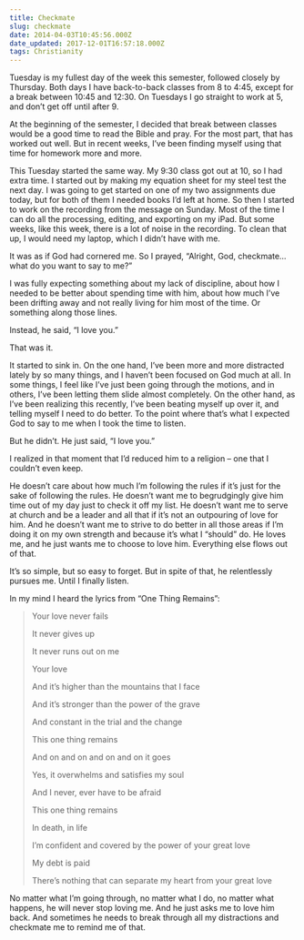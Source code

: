 ```yaml
---
title: Checkmate
slug: checkmate
date: 2014-04-03T10:45:56.000Z
date_updated: 2017-12-01T16:57:18.000Z
tags: Christianity
---
```


Tuesday is my fullest day of the week this semester, followed closely by Thursday. Both days I have back-to-back classes from 8 to 4:45, except for a break between 10:45 and 12:30. On Tuesdays I go straight to work at 5, and don’t get off until after 9.

At the beginning of the semester, I decided that break between classes would be a good time to read the Bible and pray. For the most part, that has worked out well. But in recent weeks, I’ve been finding myself using that time for homework more and more.

This Tuesday started the same way. My 9:30 class got out at 10, so I had extra time. I started out by making my equation sheet for my steel test the next day. I was going to get started on one of my two assignments due today, but for both of them I needed books I’d left at home. So then I started to work on the recording from the message on Sunday. Most of the time I can do all the processing, editing, and exporting on my iPad. But some weeks, like this week, there is a lot of noise in the recording. To clean that up, I would need my laptop, which I didn’t have with me.

It was as if God had cornered me. So I prayed, “Alright, God, checkmate…what do you want to say to me?”

I was fully expecting something about my lack of discipline, about how I needed to be better about spending time with him, about how much I’ve been drifting away and not really living for him most of the time. Or something along those lines.

Instead, he said, “I love you.”

That was it.

It started to sink in. On the one hand, I’ve been more and more distracted lately by so many things, and I haven’t been focused on God much at all. In some things, I feel like I’ve just been going through the motions, and in others, I’ve been letting them slide almost completely. On the other hand, as I’ve been realizing this recently, I’ve been beating myself up over it, and telling myself I need to do better. To the point where that’s what I expected God to say to me when I took the time to listen.

But he didn’t. He just said, “I love you.”

I realized in that moment that I’d reduced him to a religion – one that I couldn’t even keep.

He doesn’t care about how much I’m following the rules if it’s just for the sake of following the rules. He doesn’t want me to begrudgingly give him time out of my day just to check it off my list. He doesn’t want me to serve at church and be a leader and all that if it’s not an outpouring of love for him. And he doesn’t want me to strive to do better in all those areas if I’m doing it on my own strength and because it’s what I “should” do. He loves me, and he just wants me to choose to love him. Everything else flows out of that.

It’s so simple, but so easy to forget. But in spite of that, he relentlessly pursues me. Until I finally listen.

In my mind I heard the lyrics from “One Thing Remains”:

> Your love never fails
> 
> It never gives up
> 
> It never runs out on me
> 
> Your love
> 
> And it’s higher than the mountains that I face
> 
> And it’s stronger than the power of the grave
> 
> And constant in the trial and the change
> 
> This one thing remains
> 
> And on and on and on and on it goes
> 
> Yes, it overwhelms and satisfies my soul
> 
> And I never, ever have to be afraid
> 
> This one thing remains
> 
> In death, in life
> 
> I’m confident and covered by the power of your great love
> 
> My debt is paid
> 
> There’s nothing that can separate my heart from your great love

No matter what I’m going through, no matter what I do, no matter what happens, he will never stop loving me. And he just asks me to love him back. And sometimes he needs to break through all my distractions and checkmate me to remind me of that.
